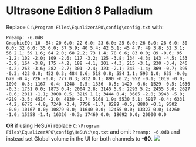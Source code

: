 # Ultrasone Edition 8 Palladium
Replace `C:\Program Files\EqualizerAPO\config\config.txt` with:
```
Preamp: -6.0dB
GraphicEQ: 10 -84; 20 6.0; 22 6.0; 23 6.0; 25 6.0; 26 6.0; 28 6.0; 30 6.0; 32 6.0; 35 6.0; 37 5.9; 40 5.4; 42 5.1; 45 4.7; 49 3.8; 52 3.1; 56 2.1; 59 1.6; 64 2.0; 68 2.2; 73 1.4; 78 0.6; 83 0.0; 89 -0.6; 95 -1.2; 102 -2.0; 109 -2.6; 117 -3.2; 125 -3.8; 134 -4.3; 143 -4.5; 153 -3.9; 164 -3.8; 175 -4.2; 188 -4.1; 201 -4.3; 215 -3.1; 230 -3.4; 246 -4.2; 263 -3.6; 282 -2.7; 301 -2.4; 323 -2.1; 345 -1.4; 369 -0.7; 395 -0.3; 423 0.0; 452 0.3; 484 0.6; 518 0.8; 554 1.1; 593 1.0; 635 -0.0; 679 -0.4; 726 -0.0; 777 0.3; 832 0.1; 890 -0.2; 952 -0.1; 1019 -0.0; 1090 -0.3; 1167 -0.4; 1248 -0.5; 1336 -0.5; 1429 -0.6; 1529 -0.5; 1636 -0.3; 1751 0.0; 1873 0.4; 2004 2.8; 2145 5.9; 2295 5.2; 2455 3.0; 2627 -0.6; 2811 -1.1; 3008 0.5; 3219 1.1; 3444 0.4; 3685 -2.0; 3943 -5.0; 4219 -3.5; 4514 -2.0; 4830 -0.7; 5168 1.9; 5530 5.1; 5917 -0.4; 6331 -4.2; 6775 -4.8; 7249 -3.4; 7756 -1.7; 8299 -0.5; 8880 -0.1; 9502 -0.0; 10167 0.0; 10879 0.0; 11640 0.0; 12455 0.0; 13327 0.0; 14260 -1.0; 15258 -1.4; 16326 -0.3; 17469 0.0; 18692 0.0; 20000 0.0
```
**OR** if using HeSuVi replace `C:\Program Files\EqualizerAPO\config\HeSuVi\eq.txt` and omit `Preamp: -6.0dB` and instead set Global volume in the UI for both channels to **-60**.
![](https://raw.githubusercontent.com/jaakkopasanen/AutoEq/master/results/SBAF-Serious/headphoncecom/onear/Ultrasone%20Edition%208%20Palladium/Ultrasone%20Edition%208%20Palladium.png)
